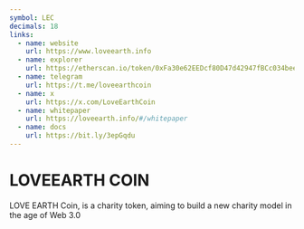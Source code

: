 ```yaml
---
symbol: LEC
decimals: 18
links:
  - name: website
    url: https://www.loveearth.info
  - name: explorer
    url: https://etherscan.io/token/0xFa30e62EEDcf80D47d42947fBCc034beeD5C09FE
  - name: telegram
    url: https://t.me/loveearthcoin
  - name: x
    url: https://x.com/LoveEarthCoin
  - name: whitepaper
    url: https://loveearth.info/#/whitepaper
  - name: docs
    url: https://bit.ly/3epGqdu
---
```


# LOVEEARTH COIN

LOVE EARTH Coin, is a charity token, aiming to build a new charity model in the age of Web 3.0
